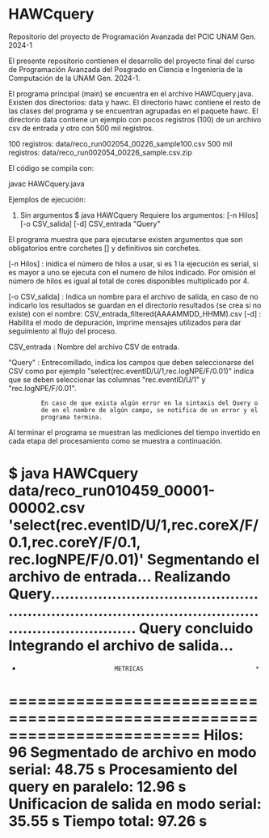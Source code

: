 # HAWCquery
Repositorio del proyecto de Programación Avanzada del PCIC UNAM Gen. 2024-1

El presente repositorio contienen el desarrollo del proyecto final del curso
de Programación Avanzada del Posgrado en Ciencia e Ingeniería de la Computación
de la UNAM Gen. 2024-1.

El programa principal (main) se encuentra en el archivo HAWCquery.java. 
Existen dos directorios: data y hawc.
El directorio hawc contiene el resto de las clases del programa y se encuentran
agrupadas en el paquete hawc.
El directorio data contiene un ejemplo con pocos registros (100) de un archivo
csv de entrada y otro con 500 mil registros.

100 registros:      data/reco_run002054_00226_sample100.csv
500 mil registros:  data/reco_run002054_00226_sample.csv.zip

El código se compila con:

javac HAWCquery.java

Ejemplos de ejecución:
1) Sin argumentos
$ java HAWCquery 
Requiere los argumentos: [-n Hilos] [-o CSV_salida] [-d] CSV_entrada "Query"

El programa muestra que para ejecutarse existen argumentos que son obligatorios
entre corchetes [] y definitivos sin corchetes.

[-n Hilos] : inidica el número de hilos a usar, si es 1 la ejecución es serial,
             si es mayor a uno se ejecuta con el numero de hilos indicado. Por
             omisión el número de hilos es igual al total de cores disponibles
             multiplicado por 4.

[-o CSV_salida] : Indica un nombre para el archivo de salida, en caso de no
             indicarlo los resultados se guardan en el directorio resultados
             (se crea si no existe) con el nombre:
                                     CSV_entrada_filtered(AAAAMMDD_HHMM).csv
[-d] :       Habilita el modo de depuración, imprime mensajes utilizados para
             dar seguimiento al flujo del proceso.

CSV_entrada : Nombre del archivo CSV de entrada.

"Query" :    Entrecomillado, indica los campos que deben seleccionarse del
             CSV como por ejemplo "select(rec.eventID/U/1,rec.logNPE/F/0.01)"
             indica que se deben seleccionar las columnas "rec.eventID/U/1"
             y "rec.logNPE/F/0.01".

             En caso de que exista algún error en la sintaxis del Query o
             de en el nombre de algún campo, se notifica de un error y el 
             programa termina.

Al terminar el programa se muestran las mediciones del tiempo invertido en
cada etapa del procesamiento como se muestra a continuación.

$ java HAWCquery data/reco_run010459_00001-00002.csv 'select(rec.eventID/U/1,rec.coreX/F/0.1,rec.coreY/F/0.1, rec.logNPE/F/0.01)'
Segmentando el archivo de entrada...
Realizando Query............................................................................................................................
Query concluido
Integrando el archivo de salida...
========================================================================
*                               METRICAS                               *
========================================================================
Hilos: 96
Segmentado de archivo en modo serial:	48.75 s
Procesamiento del query en paralelo:	12.96 s
Unificacion de salida en modo serial:	35.55 s
Tiempo total:				                  97.26 s
========================================================================

